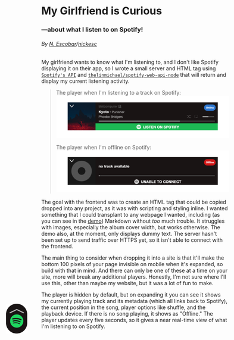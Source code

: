 # My Girlfriend is Curious
### —about what I listen to on Spotify!

###### By [N. Escobar](https://nickesc.github.io)/[nickesc](https://nickesc.com)

My girlfriend wants to know what I'm listening to, and I don't like Spotify displaying it on their app, so I wrote a small server and HTML tag using [`Spotify's API`](https://developer.spotify.com/documentation/web-api/) and [`thelinmichael/spotify-web-api-node`](https://github.com/thelinmichael/spotify-web-api-node) that will return and display my current listening activity.

> The player when I'm listening to a track on Spotify:
> ![spotifyPlayer](img/demoTrackImg.png)
>
> The player when I'm offline on Spotify:
> ![offlinePlayer](img/demoOfflineImg.png)

The goal with the frontend was to create an HTML tag that could be copied dropped into any project, as it was with scripting and styling inline. I wanted something that I could transplant to any webpage I wanted, including (as you can see in the [demo](https://nickesc.github.io/My-Girlfriend-is-Curious/)) Markdown without *too* much trouble. It struggles with images, especially the album cover width, but works otherwise. The demo also, at the moment, only displays dummy text. The server hasn't been set up to send traffic over HTTPS yet, so it isn't able to connect with the frontend.

The main thing to consider when dropping it into a site is that it'll make the bottom 100 pixels of your page invisible on mobile when it's expanded, so build with that in mind. And there can only be one of these at a time on your site, more will break any additional players. Honestly, I'm not sure where I'll use this, other than maybe my website, but it was a lot of fun to make.

The player is hidden by default, but on expanding it you can see it shows my currently playing track and its metadata (which all links back to Spotify), the current position in the song, player options like shuffle, and the playback device. If there is no song playing, it shows as "Offline." The player updates every five seconds, so it gives a near real-time view of what I'm listening to on Spotify.

<style>
.markdown-body img {
    background-color: #fff0;
}
</style>

<spotify style="position: fixed;">
    <a href="#" class ="expand" style="position:absolute; bottom: 0; right: max(1vw,15px); min-width: 50px; max-width:80px; width: 10vmin;" onclick="document.getElementsByClassName('spotifyPlayer')[0].style.display='flex'"><img src="https://raw.githubusercontent.com/nickesc/My-Girlfriend-is-Curious/main/img/expand.png" alt="Expand Spotify" style="color: #B3B3B3; max-height: 80px"></a>
    <div class="spotifyPlayer"
         style="position: relative; display: none; flex-direction: row; width: 100vw; max-width: 700px; min-width: 320px; font-family: 'Helvetica Neue', sans-serif; background-color: #191414;text-overflow: ellipsis;white-space: nowrap;overflow: hidden; ">
        <a href="https://open.spotify.com/user/goofyshnoofy"
           style="color: white; font-weight: bold; text-decoration: none">
            <div class="spotifyStatusIndicator"
                 style="position: absolute; right: min(1.5vmin,10px); top: min(1.5vmin,10px); background-color: #191414;text-align: center; padding: min(.7vmin,7px) min(1vmin,7px); font-size: clamp(10px, 1.5vw, 12px); min-width: 40px;max-width: 80px; border-radius: 10000px;"
                 onMouseOver="this.style.backgroundColor='#191414'"
                 onMouseOut="this.style.backgroundColor='#191414'">&nbsp;
            </div>
        </a>
        <a href="#" class ="collapse" style="filter: drop-shadow(0 0 2px #232323);position:absolute; top: .5vmin; left: .7vmin; min-width: 15px; max-width:20px; width: 5vmin;" onclick="document.getElementsByClassName('spotifyPlayer')[0].style.display='none'"><img src="https://raw.githubusercontent.com/nickesc/My-Girlfriend-is-Curious/main/img/collapse.png" alt="Collapse Spotify" style="color: #B3B3B3; width: 100%"></a>
        <div class="playerImgContainer" style="height: 130px;">
            <img class="trackImg"
                 src="https://raw.githubusercontent.com/nickesc/My-Girlfriend-is-Curious/main/img/missingAlbum.png"
                 alt="albumArt" style="height:130px;object-fit: cover">
        </div>
        <div class='playerControlsContainer' style=" display: flex; flex-direction: column; width: 100%">
            <div class="trackInfoContainer"
                 style="display: flex; flex-direction: column; height:65%; max-width: 100%; justify-content:center; padding-left: 2.5%;padding-right: 2.5%">
                <div class="device"
                     style="color: #535353; font-size: clamp(8px,1.5vw,15px);display: flex;align-items: center;">
                    <div class="deviceName">&nbsp;</div>
                    <img class="deviceImg"
                         src="https://raw.githubusercontent.com/nickesc/My-Girlfriend-is-Curious/main/img/blank.png"
                         alt="deviceImage" style="padding-left:3px;height:2ex;color: #535353">
                </div>
                <div class="playerMiddle"
                     style="display: flex; flex-direction: row; align-items: baseline; justify-content: left; width: 100%; margin: .3vh 0">
                    <a href="" class="trackName"
                       style="text-decoration:none;font-size:clamp(9px,2vw,17px);text-overflow: clip;white-space: nowrap;overflow: hidden;width: fit-content;max-width:23ch;color: white; font-weight: bold;">...</a>
                    <div class="trackBreak"
                         style="font-size: clamp(8px,2vw,20px); color: #B3B3B3; padding: 0 min(3px,1vw)">&nbsp;
                    </div>
                    <a href="" class="trackContext"
                       style="font-size: clamp(7px,1.5vw,15px);text-decoration:none; text-overflow: clip;white-space: nowrap;overflow: hidden;width: fit-content;max-width:25ch;color: #B3B3B3; font-weight: normal;">&nbsp;</a>
                </div>
                <div style="display: flex; justify-content: space-between">
                    <a class="trackArtist"
                       style="font-size:clamp(8px,1.5vw,15px);color: #B3B3B3; font-weight: normal; text-decoration: none; text-overflow: clip;white-space: nowrap;overflow: hidden;width: fit-content;max-width:50ch;"
                       href="">&nbsp;</a>
                    <div style="display: flex; flex-direction: row; justify-content: center; font-size: 15px">
                        <img class="shuffleImg"
                             src="https://raw.githubusercontent.com/nickesc/My-Girlfriend-is-Curious/main/img/blank.png"
                             alt="shuffleImage" style="padding-left:1vw;height:2ex;">
                        <img class="repeatImg"
                             src="https://raw.githubusercontent.com/nickesc/My-Girlfriend-is-Curious/main/img/blank.png"
                             alt="repeatImage" style="padding-left:1vw;padding-right:1vw;height:2ex;">
                        <div class="volumeLevel"
                             style="margin:auto 3px;min-width:3ex; width:6vw; max-width: 7ex; background-color: #191414; height: .5vw; max-height: 4px; min-height: 2px;">
                            <div class="volumeFill" style="background-color: #B3B3B3; width:0%; height: 100%"></div>
                        </div>
                    </div>
                </div>
            </div>
            <div class="playerProgressContainer" style="height:10%; display: flex; flex-direction: row">
                <div style="width: 95%; height:30%; background-color: #535353; margin-left: auto; margin-right: auto">
                    <div class="innerProgress"
                         style="width: 1%; height: 100%; background-color: #B3B3B3;"></div>
                </div>
            </div>
            <a class="onSpotifyContainer"
               style="font-size: 17px;text-decoration:none;height: 25%; background-color: #191414;text-align: center; color: white; font-weight: bold; display: flex;justify-content: center;align-items: center;"
               onMouseOver="this.style.backgroundColor='#191414'"
               onMouseOut="this.style.backgroundColor='#191414'">
                <img src="https://raw.githubusercontent.com/nickesc/My-Girlfriend-is-Curious/main/img/Spotify_Icon_RGB_White.png"
                     style="min-height: 21px; height: 1em; margin: 10px" alt="Spotify Logo">
                <div class="listenOnText" style="font-weight: bold">&nbsp;</div>
            </a>
        </div>
        <script>
            const timer = 5
            const mediaQuery = window.matchMedia('(min-width: 760px)');
            let spotify = document.getElementsByTagName("spotify")[0];
            let trackImg = document.getElementsByClassName("trackImg")[0];
            let trackImgContainer = document.getElementsByClassName("playerImgContainer")[0];
            let listenOnContainer = document.getElementsByClassName("onSpotifyContainer")[0];
            let expand = document.getElementsByClassName("expand")[0];
            function handleChange(e) {
                if (mediaQuery.matches) {
                    spotify.style.right = "5%";
                    spotify.style.bottom = "5%";
                    trackImg.style.height = "130px";
                    trackImgContainer.style.maxHeight = "130px";
                    listenOnContainer.style.fontSize = "17px";
                } else {
                    spotify.style.right = "0px";
                    spotify.style.bottom = "0px";
                    trackImg.style.height = "93px";
                    trackImgContainer.style.maxHeight = "93px";
                    listenOnContainer.style.fontSize = "13px";
                }
            }
            mediaQuery.addListener(handleChange);
            handleChange(mediaQuery);
            const currentSongUrl = "https://mgic-server.herokuapp.com/current";
            function setSong() {
                fetch(currentSongUrl)
                    .then(data => {
                        return data.json();
                    })
                    .then(res => {
                        console.log(res);
                        let onlineStatus = document.getElementsByClassName("spotifyStatusIndicator")[0];
                        let listenOn = document.getElementsByClassName("onSpotifyContainer")[0];
                        let listenOnText = document.getElementsByClassName("listenOnText")[0];
                        let trackName = document.getElementsByClassName("trackName")[0];
                        let volBack = document.getElementsByClassName("volumeLevel")[0];
                        let trackContext = document.getElementsByClassName("trackContext")[0];
                        let trackBreak = document.getElementsByClassName("trackBreak")[0];
                        let deviceImg = document.getElementsByClassName("deviceImg")[0];
                        let deviceName = document.getElementsByClassName("deviceName")[0];
                        let artistName = document.getElementsByClassName("trackArtist")[0];
                        let progress = document.getElementsByClassName("innerProgress")[0];
                        let vol = document.getElementsByClassName("volumeFill")[0];
                        let shuffle = document.getElementsByClassName("shuffleImg")[0];
                        let repeat = document.getElementsByClassName("repeatImg")[0];
                        if (!res.playing) {
                            onlineStatus.innerHTML = "Offline";
                            onlineStatus.style.backgroundColor = "#d01616";
                            onlineStatus.onmouseover = function () {
                                this.style.backgroundColor = "#a21111";
                            }
                            onlineStatus.onmouseout = function () {
                                this.style.backgroundColor = "#d01616";
                            }
                            listenOnText.innerHTML = "UNABLE TO CONNECT";
                            trackName.innerHTML = "no track available";
                            trackName.removeAttribute("href");
                            trackContext.style.display = "none";
                            trackBreak.style.display = "none";
                            artistName.style.display = "none";
                            deviceName.style.display = "none";
                            deviceImg.style.display = "none";
                            shuffle.style.display = "none";
                            volBack.style.display = "none";
                            repeat.style.display = "none";
                            progress.style.width = "1%";
                            listenOnContainer.style.backgroundColor = "#191414";
                            listenOnContainer.onmouseover = function () {
                                this.style.backgroundColor = "#191414";
                            }
                            listenOnContainer.onmouseout = function () {
                                this.style.backgroundColor = "#191414";
                            }
                            trackImg.src = "https://raw.githubusercontent.com/nickesc/My-Girlfriend-is-Curious/main/img/missingAlbum.png";
                        } else {
                            artistName.style.display = "inline";
                            deviceName.style.display = "inline";
                            deviceImg.style.display = "inline";
                            shuffle.style.display = "inline";
                            volBack.style.display = "inline";
                            repeat.style.display = "inline";
                            volBack.style.backgroundColor = "#535353";
                            onlineStatus.innerHTML = "Online";
                            onlineStatus.style.backgroundColor = "#2E77D0";
                            onlineStatus.onmouseover = function () {
                                this.style.backgroundColor = "#235fa9";
                            }
                            onlineStatus.onmouseout = function () {
                                this.style.backgroundColor = "#2E77D0";
                            }
                            listenOn.style.backgroundColor = "#1DB954";
                            listenOnContainer.href = res.track.url;
                            listenOnText.innerHTML = "LISTEN ON SPOTIFY";
                            listenOnContainer.onmouseover = function () {
                                this.style.backgroundColor = "#169d46";
                            }
                            listenOnContainer.onmouseout = function () {
                                this.style.backgroundColor = "#1DB954";
                            }
                            trackName.innerHTML = res.track.name;
                            trackName.href = res.track.url;
                            if (res.track.context) {
                                trackBreak.innerHTML = "-";
                                trackContext.style.display = "inline";
                                trackBreak.style.display = "inline";
                                trackContext.innerHTML = res.track.context.name;
                                trackContext.href = res.track.context.url;
                            } else {
                                trackName.style.maxWidth = "80%";
                                trackContext.innerHTML = "";
                                trackBreak.style.display = "none";
                                trackBreak.style.display = "none";
                            }
                            if (res.device.type === "Smartphone" || res.device.type === "Tablet") {
                                deviceImg.style.display = "inline";
                                deviceImg.src = "https://raw.githubusercontent.com/nickesc/My-Girlfriend-is-Curious/main/img/phoneIcon.png";
                            } else if (res.device.type === "Computer") {
                                deviceImg.style.display = "inline";
                                deviceImg.src = "https://raw.githubusercontent.com/nickesc/My-Girlfriend-is-Curious/main/img/compIcon.png";
                            } else{
                                deviceImg.style.display = "none";
                            }
                            deviceName.textContent = res.device.name;
                            let artists = "";
                            for (let i = 0; i < res.track.artists.names.length; i++) {
                                if (i === 0) {
                                    artists = res.track.artists.names[i];
                                } else {
                                    artists = artists + ", " + res.track.artists.names[i];
                                }
                            }
                            artistName.innerHTML = artists;
                            artistName.href = res.track.artists.url;
                            progress.style.width = String(res.player.progress * 100) + "%";
                            trackImg.src = res.track.image;
                            vol.style.width = String(res.player.vol) + "%";
                            if (res.player.shuffle === true) {
                                shuffle.src = "https://raw.githubusercontent.com/nickesc/My-Girlfriend-is-Curious/main/img/shuffleOn.png";
                            } else {
                                shuffle.src = "https://raw.githubusercontent.com/nickesc/My-Girlfriend-is-Curious/main/img/shuffleOff.png";
                            }
                            if (res.player.repeat === "off") {
                                repeat.src = "https://raw.githubusercontent.com/nickesc/My-Girlfriend-is-Curious/main/img/repeatOff.png";
                            } else {
                                repeat.src = "https://raw.githubusercontent.com/nickesc/My-Girlfriend-is-Curious/main/img/repeatOn.png";
                            }
                        }
                        setTimeout(setSong, timer * 1000);
                    });
            }
            setSong()
        </script>
    </div>
</spotify>